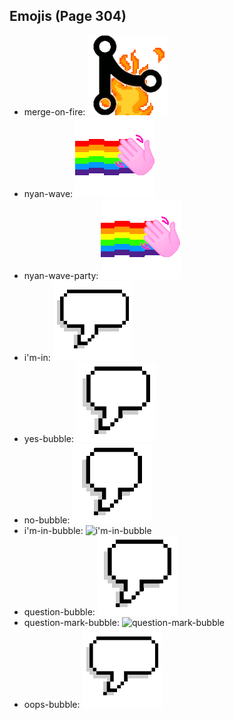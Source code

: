 
## Emojis (Page 304)

* merge-on-fire: ![merge-on-fire](output/merge-on-fire.gif)
* nyan-wave: ![nyan-wave](output/nyan-wave.gif)
* nyan-wave-party: ![nyan-wave-party](output/nyan-wave-party.gif)
* i'm-in: ![i'm-in](output/i'm-in.gif)
* yes-bubble: ![yes-bubble](output/yes-bubble.gif)
* no-bubble: ![no-bubble](output/no-bubble.gif)
* i'm-in-bubble: ![i'm-in-bubble](output/i'm-in-bubble)
* question-bubble: ![question-bubble](output/question-bubble.gif)
* question-mark-bubble: ![question-mark-bubble](output/question-mark-bubble)
* oops-bubble: ![oops-bubble](output/oops-bubble.gif)
